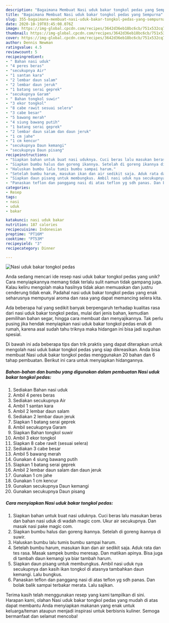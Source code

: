 ```yaml
---
description: "Bagaimana Membuat Nasi uduk bakar tongkol pedas yang Sempurna"
title: "Bagaimana Membuat Nasi uduk bakar tongkol pedas yang Sempurna"
slug: 355-bagaimana-membuat-nasi-uduk-bakar-tongkol-pedas-yang-sempurna
date: 2020-10-19T03:45:08.076Z
image: https://img-global.cpcdn.com/recipes/3642d36eb18bc6cb/751x532cq70/nasi-uduk-bakar-tongkol-pedas-foto-resep-utama.jpg
thumbnail: https://img-global.cpcdn.com/recipes/3642d36eb18bc6cb/751x532cq70/nasi-uduk-bakar-tongkol-pedas-foto-resep-utama.jpg
cover: https://img-global.cpcdn.com/recipes/3642d36eb18bc6cb/751x532cq70/nasi-uduk-bakar-tongkol-pedas-foto-resep-utama.jpg
author: Dennis Newman
ratingvalue: 4.5
reviewcount: 5
recipeingredient:
- " Bahan nasi uduk"
- "4 peres beras"
- "secukupnya Air"
- "1 santan kara"
- "2 lembar daun salam"
- "2 lembar daun jeruk"
- "1 batang serai geprek"
- "secukupnya Garam"
- " Bahan tongkol suwir"
- "3 ekor tongkol"
- "8 cabe rawit sesuai selera"
- "3 cabe besar"
- "5 bawang merah"
- "4 siung bawang putih"
- "1 batang serai geprek"
- "2 lembar daun salam dan daun jeruk"
- "1 cm jahe"
- "1 cm kencur"
- "secukupnya Daun kemangi"
- "secukupnya Daun pisang"
recipeinstructions:
- "Siapkan bahan untuk buat nasi uduknya. Cuci beras lalu masukan beras dan bahan nasi uduk di wadah magic com. Ukur air secukupnya. Dan masak nasi pake magic com."
- "Siapkan bumbu halus dan goreng ikannya. Setelah di goreng ikannya di suwir."
- "Haluskan bumbu lalu tumis bumbu sampai harum."
- "Setelah bumbu harum, masukan ikan dan air sedikit saja. Aduk rata dan tes rasa. Masak sampek bumbu meresap. Dan matikan apinya. Bisa juga di tambah daun kemangi ya biar tambah harum."
- "Siapkan daun pisang untuk membungkus. Ambil nasi uduk nya secukupnya dan kasih ikan tongkol di atasnya tambahkan daun kemangi. Lalu bungkus."
- "Panaskan teflon dan panggang nasi di atas teflon yg sdh panas. Dan bolak balik sampai terbakar merata. Lalu sajikan."
categories:
- Resep
tags:
- nasi
- uduk
- bakar

katakunci: nasi uduk bakar 
nutrition: 187 calories
recipecuisine: Indonesian
preptime: "PT16M"
cooktime: "PT53M"
recipeyield: "3"
recipecategory: Dinner

---
```



![Nasi uduk bakar tongkol pedas](https://img-global.cpcdn.com/recipes/3642d36eb18bc6cb/751x532cq70/nasi-uduk-bakar-tongkol-pedas-foto-resep-utama.jpg)

Anda sedang mencari ide resep nasi uduk bakar tongkol pedas yang unik? Cara menyiapkannya memang tidak terlalu sulit namun tidak gampang juga. Kalau keliru mengolah maka hasilnya tidak akan memuaskan dan justru cenderung tidak enak. Padahal nasi uduk bakar tongkol pedas yang enak seharusnya mempunyai aroma dan rasa yang dapat memancing selera kita.

Ada beberapa hal yang sedikit banyak berpengaruh terhadap kualitas rasa dari nasi uduk bakar tongkol pedas, mulai dari jenis bahan, kemudian pemilihan bahan segar, hingga cara membuat dan menyajikannya. Tak perlu pusing jika hendak menyiapkan nasi uduk bakar tongkol pedas enak di rumah, karena asal sudah tahu triknya maka hidangan ini bisa jadi suguhan spesial.




Di bawah ini ada beberapa tips dan trik praktis yang dapat diterapkan untuk mengolah nasi uduk bakar tongkol pedas yang siap dikreasikan. Anda bisa membuat Nasi uduk bakar tongkol pedas menggunakan 20 bahan dan 6 tahap pembuatan. Berikut ini cara untuk menyiapkan hidangannya.

<!--inarticleads1-->

##### Bahan-bahan dan bumbu yang digunakan dalam pembuatan Nasi uduk bakar tongkol pedas:

1. Sediakan  Bahan nasi uduk
1. Ambil 4 peres beras
1. Sediakan secukupnya Air
1. Ambil 1 santan kara
1. Ambil 2 lembar daun salam
1. Sediakan 2 lembar daun jeruk
1. Siapkan 1 batang serai geprek
1. Ambil secukupnya Garam
1. Siapkan  Bahan tongkol suwir
1. Ambil 3 ekor tongkol
1. Siapkan 8 cabe rawit (sesuai selera)
1. Sediakan 3 cabe besar
1. Ambil 5 bawang merah
1. Gunakan 4 siung bawang putih
1. Siapkan 1 batang serai geprek
1. Ambil 2 lembar daun salam dan daun jeruk
1. Gunakan 1 cm jahe
1. Gunakan 1 cm kencur
1. Gunakan secukupnya Daun kemangi
1. Gunakan secukupnya Daun pisang




<!--inarticleads2-->

##### Cara menyiapkan Nasi uduk bakar tongkol pedas:

1. Siapkan bahan untuk buat nasi uduknya. Cuci beras lalu masukan beras dan bahan nasi uduk di wadah magic com. Ukur air secukupnya. Dan masak nasi pake magic com.
1. Siapkan bumbu halus dan goreng ikannya. Setelah di goreng ikannya di suwir.
1. Haluskan bumbu lalu tumis bumbu sampai harum.
1. Setelah bumbu harum, masukan ikan dan air sedikit saja. Aduk rata dan tes rasa. Masak sampek bumbu meresap. Dan matikan apinya. Bisa juga di tambah daun kemangi ya biar tambah harum.
1. Siapkan daun pisang untuk membungkus. Ambil nasi uduk nya secukupnya dan kasih ikan tongkol di atasnya tambahkan daun kemangi. Lalu bungkus.
1. Panaskan teflon dan panggang nasi di atas teflon yg sdh panas. Dan bolak balik sampai terbakar merata. Lalu sajikan.




Terima kasih telah menggunakan resep yang kami tampilkan di sini. Harapan kami, olahan Nasi uduk bakar tongkol pedas yang mudah di atas dapat membantu Anda menyiapkan makanan yang enak untuk keluarga/teman ataupun menjadi inspirasi untuk berbisnis kuliner. Semoga bermanfaat dan selamat mencoba!
